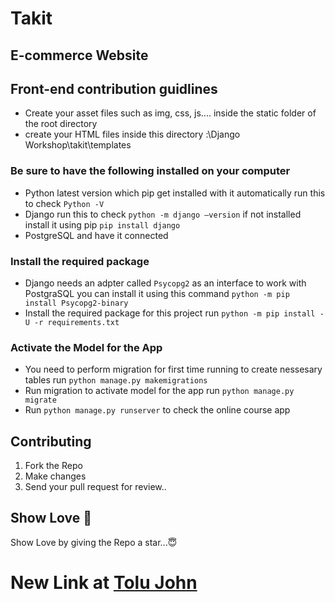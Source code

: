 ﻿# Takit

## E-commerce Website

## Front-end contribution guidlines
- Create your asset files such as img, css, js.... inside the static folder of the root directory
- create your HTML files inside this directory :\Django Workshop\takit\templates

### Be sure to have the following installed on your computer
- Python latest version which pip get installed with it automatically run this to check `Python -V`
- Django run this to check `python -m django –version` if not installed install it using pip `pip install django`
- PostgreSQL and have it connected 
### Install the required package
- Django needs an adpter called `Psycopg2` as an interface to work with PostgraSQL you can install it using this command 
`python -m pip install Psycopg2-binary`
- Install the required package for this project run `python -m pip install -U -r requirements.txt`
### Activate the Model for the App
- You need to perform migration for first time running to create nessesary tables run `python manage.py makemigrations`
- Run migration to activate model for the app run `python manage.py migrate`
- Run `python manage.py runserver` to check the online course app

## Contributing
1. Fork the Repo
2. Make changes
3. Send your pull request for review..

## Show Love 💓

Show Love by giving the Repo a star...😇

# New Link at [Tolu John](https://tolujohnport.netlify.app/)

